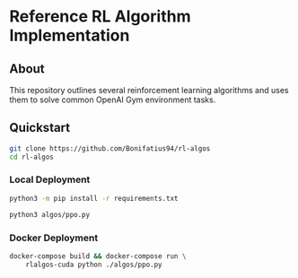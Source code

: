 
# Reference RL Algorithm Implementation

## About
This repository outlines several reinforcement learning algorithms
and uses them to solve common OpenAI Gym environment tasks.

## Quickstart

```sh
git clone https://github.com/Bonifatius94/rl-algos
cd rl-algos
```

### Local Deployment

```sh
python3 -m pip install -r requirements.txt
```

```sh
python3 algos/ppo.py
```

### Docker Deployment

```sh
docker-compose build && docker-compose run \
    rlalgos-cuda python ./algos/ppo.py
```
